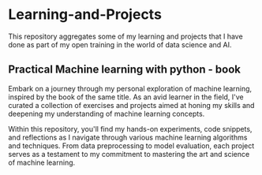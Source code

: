 # Learning-and-Projects
This repository aggregates some of my learning and projects that I have done as part of my open training in the world of data science and AI.

## Practical Machine learning with python - book
Embark on a journey through my personal exploration of machine learning, inspired by the book of the same title. As an avid learner in the field, I've curated a collection of exercises and projects aimed at honing my skills and deepening my understanding of machine learning concepts.

Within this repository, you'll find my hands-on experiments, code snippets, and reflections as I navigate through various machine learning algorithms and techniques. From data preprocessing to model evaluation, each project serves as a testament to my commitment to mastering the art and science of machine learning.
